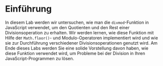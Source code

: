 # Einführung

In diesem Lab werden wir untersuchen, wie man die `divmod`-Funktion in JavaScript verwendet, um den Quotienten und den Rest einer Divisionsoperation zu erhalten. Wir werden lernen, wie diese Funktion mit Hilfe der `Math.floor()`- und Modulo-Operatoren implementiert wird und wie sie zur Durchführung verschiedener Divisionsoperationen genutzt wird. Am Ende dieses Labs werden Sie eine solide Vorstellung davon haben, wie diese Funktion verwendet wird, um Probleme bei der Division in Ihren JavaScript-Programmen zu lösen.
